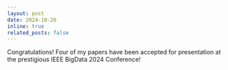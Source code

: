 ```yaml
---
layout: post
date: 2024-10-26
inline: true
related_posts: false
---
```


Congratulations! Four of my papers have been accepted for presentation at the prestigious IEEE BigData 2024 Conference!
